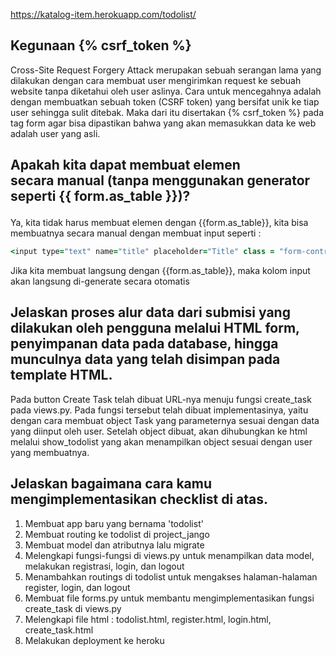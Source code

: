 https://katalog-item.herokuapp.com/todolist/

## Kegunaan  {% csrf_token %}
Cross-Site Request Forgery Attack merupakan sebuah serangan lama yang dilakukan dengan cara membuat user mengirimkan request ke sebuah website tanpa diketahui oleh user aslinya. Cara untuk mencegahnya adalah dengan membuatkan sebuah token (CSRF token) yang bersifat unik ke tiap user sehingga sulit ditebak. Maka dari itu disertakan {% csrf_token %} pada tag form agar bisa dipastikan bahwa yang akan memasukkan data ke web adalah user yang asli.

## Apakah kita dapat membuat elemen <form> secara manual (tanpa menggunakan generator seperti {{ form.as_table }})? 
Ya, kita tidak harus membuat elemen <form> dengan {{form.as_table}}, kita bisa membuatnya secara manual dengan membuat input seperti :
```ruby
<input type="text" name="title" placeholder="Title" class = "form-control">
```
Jika kita membuat langsung dengan {{form.as_table}}, maka kolom input akan langsung di-generate secara otomatis


## Jelaskan proses alur data dari submisi yang dilakukan oleh pengguna melalui HTML form, penyimpanan data pada database, hingga munculnya data yang telah disimpan pada template HTML.
Pada button Create Task telah dibuat URL-nya menuju fungsi create_task pada views.py. Pada fungsi tersebut telah dibuat implementasinya, yaitu dengan cara membuat object Task yang parameternya sesuai dengan data yang diinput oleh user. Setelah object dibuat, akan dihubungkan ke html melalui show_todolist yang akan menampilkan object sesuai dengan user yang membuatnya.

## Jelaskan bagaimana cara kamu mengimplementasikan checklist di atas.
1. Membuat app baru yang bernama 'todolist'
2. Membuat routing ke todolist di project_jango
3. Membuat model dan atributnya lalu migrate
4. Melengkapi fungsi-fungsi di views.py untuk menampilkan data model, melakukan registrasi, login, dan logout
5. Menambahkan routings di todolist untuk mengakses halaman-halaman register, login, dan logout
6. Membuat file forms.py untuk membantu mengimplementasikan fungsi create_task di views.py
7. Melengkapi file html : todolist.html, register.html, login.html, create_task.html
8. Melakukan deployment ke heroku
